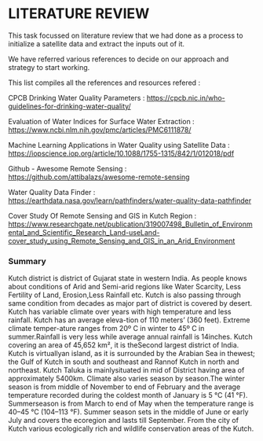 # LITERATURE REVIEW


This task focussed on literature review that we had done as a process to initialize a satellite data and extract the inputs out of it.


We have referred various references to decide on our approach and strategy to start working.

This list compiles all the references and resources refered :

CPCB Drinking Water Quality Parameters : https://cpcb.nic.in/who-guidelines-for-drinking-water-quality/

Evaluation of Water Indices for Surface Water Extraction : https://www.ncbi.nlm.nih.gov/pmc/articles/PMC6111878/

Machine Learning Applications in Water Quality using Satellite Data : https://iopscience.iop.org/article/10.1088/1755-1315/842/1/012018/pdf

Github - Awesome Remote Sensing : https://github.com/attibalazs/awesome-remote-sensing

Water Quality Data Finder : https://earthdata.nasa.gov/learn/pathfinders/water-quality-data-pathfinder

Cover Study Of Remote Sensing and GIS in Kutch Region : https://www.researchgate.net/publication/319007498_Bulletin_of_Environmental_and_Scientific_Research_Land-useLand-cover_study_using_Remote_Sensing_and_GIS_in_an_Arid_Environment


### Summary 

Kutch district is district of Gujarat state in western India. As people knows about conditions of Arid and Semi-arid regions like Water Scarcity, Less Fertility of Land, Erosion,Less Rainfall etc. Kutch is also passing through same condition from decades as major part of district is covered by desert.
Kutch has variable climate over years with high temperature and less rainfall. Kutch has an average eleva-tion of 110 meters’ (360 feet). Extreme climate temper-ature ranges from 20º C in winter to 45º C in summer.Rainfall is very less while average annual rainfall is 14inches. Kutch covering an area of 45,652 km², it is theSecond largest district of India.
Kutch is virtuallyan island, as it is surrounded by the Arabian Sea in thewest; the Gulf of Kutch in south and southeast and Rannof Kutch in north and northeast. Kutch Taluka is mainlysituated in mid of District having area of approximately 5400km. Climate also varies season by season.The winter season is from middle of November to end of February and the average temperature recorded during the coldest month of January is 5 °C (41 °F). Summerseason is from March to end of May when the temperature range is 40–45 °C (104–113 °F). Summer season sets in the middle of June or early July and covers the ecoregion and lasts till September. From the city of Kutch various ecologically rich and wildlife conservation areas of the Kutch.






